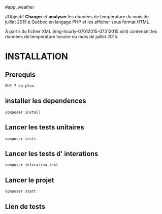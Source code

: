 #app_weather

#Objectif 
**Charger** et **analyser** les données de température du mois de juillet 2015 à Québec en langage
PHP et les afficher sous format HTML.

À partir du fichier XML (eng-hourly-07012015-07312015.xml) contenant les données de
température horaire du mois de juillet 2015.
 
# INSTALLATION

## Prerequis 

    PHP 7 ou plus.

## installer les dependences
    composer install

## Lancer les tests unitaires
    composer tests

## Lancer les tests d' interations
    composer interation_test

## Lancer le projet
    composer start

## Lien de tests

  


